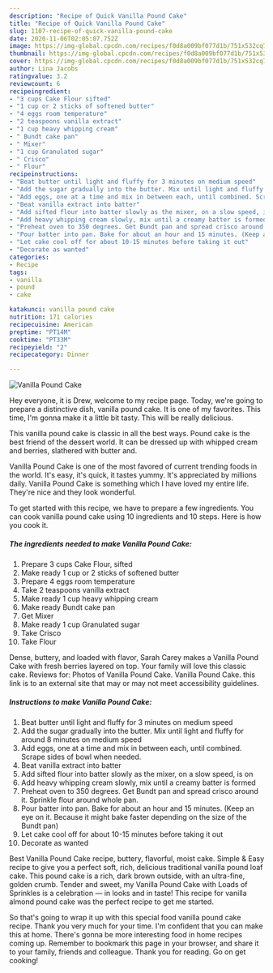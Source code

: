 ```yaml
---
description: "Recipe of Quick Vanilla Pound Cake"
title: "Recipe of Quick Vanilla Pound Cake"
slug: 1107-recipe-of-quick-vanilla-pound-cake
date: 2020-11-06T02:05:07.752Z
image: https://img-global.cpcdn.com/recipes/f0d8a009bf077d1b/751x532cq70/vanilla-pound-cake-recipe-main-photo.jpg
thumbnail: https://img-global.cpcdn.com/recipes/f0d8a009bf077d1b/751x532cq70/vanilla-pound-cake-recipe-main-photo.jpg
cover: https://img-global.cpcdn.com/recipes/f0d8a009bf077d1b/751x532cq70/vanilla-pound-cake-recipe-main-photo.jpg
author: Lina Jacobs
ratingvalue: 3.2
reviewcount: 6
recipeingredient:
- "3 cups Cake Flour sifted"
- "1 cup or 2 sticks of softened butter"
- "4 eggs room temperature"
- "2 teaspoons vanilla extract"
- "1 cup heavy whipping cream"
- " Bundt cake pan"
- " Mixer"
- "1 cup Granulated sugar"
- " Crisco"
- " Flour"
recipeinstructions:
- "Beat butter until light and fluffy for 3 minutes on medium speed"
- "Add the sugar gradually into the butter. Mix until light and fluffy for around 8 minutes on medium speed"
- "Add eggs, one at a time and mix in between each, until combined. Scrape sides of bowl when needed."
- "Beat vanilla extract into batter"
- "Add sifted flour into batter slowly as the mixer, on a slow speed, is on"
- "Add heavy whipping cream slowly, mix until a creamy batter is formed"
- "Preheat oven to 350 degrees. Get Bundt pan and spread crisco around it. Sprinkle flour around whole pan."
- "Pour batter into pan. Bake for about an hour and 15 minutes. (Keep an eye on it. Because it might bake faster depending on the size of the Bundt pan)"
- "Let cake cool off for about 10-15 minutes before taking it out"
- "Decorate as wanted"
categories:
- Recipe
tags:
- vanilla
- pound
- cake

katakunci: vanilla pound cake 
nutrition: 171 calories
recipecuisine: American
preptime: "PT14M"
cooktime: "PT33M"
recipeyield: "2"
recipecategory: Dinner

---
```



![Vanilla Pound Cake](https://img-global.cpcdn.com/recipes/f0d8a009bf077d1b/751x532cq70/vanilla-pound-cake-recipe-main-photo.jpg)

Hey everyone, it is Drew, welcome to my recipe page. Today, we're going to prepare a distinctive dish, vanilla pound cake. It is one of my favorites. This time, I'm gonna make it a little bit tasty. This will be really delicious.

This vanilla pound cake is classic in all the best ways. Pound cake is the best friend of the dessert world. It can be dressed up with whipped cream and berries, slathered with butter and.

Vanilla Pound Cake is one of the most favored of current trending foods in the world. It's easy, it's quick, it tastes yummy. It's appreciated by millions daily. Vanilla Pound Cake is something which I have loved my entire life. They're nice and they look wonderful.


To get started with this recipe, we have to prepare a few ingredients. You can cook vanilla pound cake using 10 ingredients and 10 steps. Here is how you cook it.

<!--inarticleads1-->

##### The ingredients needed to make Vanilla Pound Cake:

1. Prepare 3 cups Cake Flour, sifted
1. Make ready 1 cup or 2 sticks of softened butter
1. Prepare 4 eggs room temperature
1. Take 2 teaspoons vanilla extract
1. Make ready 1 cup heavy whipping cream
1. Make ready  Bundt cake pan
1. Get  Mixer
1. Make ready 1 cup Granulated sugar
1. Take  Crisco
1. Take  Flour


Dense, buttery, and loaded with flavor, Sarah Carey makes a Vanilla Pound Cake with fresh berries layered on top. Your family will love this classic cake. Reviews for: Photos of Vanilla Pound Cake. Vanilla Pound Cake. this link is to an external site that may or may not meet accessibility guidelines. 

<!--inarticleads2-->

##### Instructions to make Vanilla Pound Cake:

1. Beat butter until light and fluffy for 3 minutes on medium speed
1. Add the sugar gradually into the butter. Mix until light and fluffy for around 8 minutes on medium speed
1. Add eggs, one at a time and mix in between each, until combined. Scrape sides of bowl when needed.
1. Beat vanilla extract into batter
1. Add sifted flour into batter slowly as the mixer, on a slow speed, is on
1. Add heavy whipping cream slowly, mix until a creamy batter is formed
1. Preheat oven to 350 degrees. Get Bundt pan and spread crisco around it. Sprinkle flour around whole pan.
1. Pour batter into pan. Bake for about an hour and 15 minutes. (Keep an eye on it. Because it might bake faster depending on the size of the Bundt pan)
1. Let cake cool off for about 10-15 minutes before taking it out
1. Decorate as wanted


Best Vanilla Pound Cake recipe, buttery, flavorful, moist cake. Simple &amp; Easy recipe to give you a perfect soft, rich, delicious traditional vanilla pound loaf cake. This pound cake is a rich, dark brown outside, with an ultra-fine, golden crumb. Tender and sweet, my Vanilla Pound Cake with Loads of Sprinkles is a celebration — in looks and in taste! This recipe for vanilla almond pound cake was the perfect recipe to get me started. 

So that's going to wrap it up with this special food vanilla pound cake recipe. Thank you very much for your time. I'm confident that you can make this at home. There's gonna be more interesting food in home recipes coming up. Remember to bookmark this page in your browser, and share it to your family, friends and colleague. Thank you for reading. Go on get cooking!
